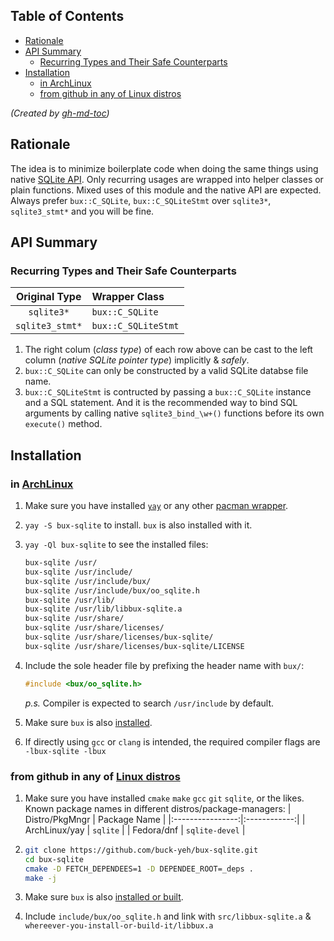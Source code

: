 
## Table of Contents

   * [Rationale](#rationale)
   * [API Summary](#api-summary)
      * [Recurring Types and Their Safe Counterparts](#recurring-types-and-their-safe-counterparts)
   * [Installation](#installation)
      * [in <a href="https://archlinux.org/" rel="nofollow">ArchLinux</a>](#in-archlinux)
      * [from github in any of <a href="https://distrowatch.com/" rel="nofollow">Linux distros</a>](#from-github-in-any-of-linux-distros)

*(Created by [gh-md-toc](https://github.com/ekalinin/github-markdown-toc))*

## Rationale

The idea is to minimize boilerplate code when doing the same things using native [SQLite API](https://www.sqlite.org/capi3ref.html). Only recurring usages are wrapped into helper classes or plain functions. Mixed uses of this module and the native API are expected. Always prefer `bux::C_SQLite`, `bux::C_SQLiteStmt` over `sqlite3*`, `sqlite3_stmt*` and you will be fine.  

## API Summary

### Recurring Types and Their Safe Counterparts

| Original Type | Wrapper Class | 
|:-------------:|:--------------|
| `sqlite3*`      |  `bux::C_SQLite` |
| `sqlite3_stmt*` |  `bux::C_SQLiteStmt` |

1. The right colum (_class type_) of each row above can be cast to the left column (_native SQLite pointer type_) implicitly & _safely_.
2. `bux::C_SQLite` can only be constructed by a valid SQLite databse file name.
3. `bux::C_SQLiteStmt` is contructed by passing a `bux::C_SQLite` instance and a SQL statement. And it is the recommended way to bind SQL arguments by calling native `sqlite3_bind_\w+()` functions before its own `execute()` method.

## Installation

### in [ArchLinux](https://archlinux.org/)

1. Make sure you have installed [`yay`](https://aur.archlinux.org/packages/yay/) or any other [pacman wrapper](https://wiki.archlinux.org/index.php/AUR_helpers).
2. `yay -S bux-sqlite` to install. `bux` is also installed with it.
3. `yay -Ql bux-sqlite` to see the installed files:

   ~~~bash
   bux-sqlite /usr/
   bux-sqlite /usr/include/
   bux-sqlite /usr/include/bux/
   bux-sqlite /usr/include/bux/oo_sqlite.h
   bux-sqlite /usr/lib/
   bux-sqlite /usr/lib/libbux-sqlite.a
   bux-sqlite /usr/share/
   bux-sqlite /usr/share/licenses/
   bux-sqlite /usr/share/licenses/bux-sqlite/
   bux-sqlite /usr/share/licenses/bux-sqlite/LICENSE
   ~~~

4. Include the sole header file by prefixing the header name with `bux/`:

   ~~~c++
   #include <bux/oo_sqlite.h>
   ~~~

   *p.s.* Compiler is expected to search `/usr/include` by default.
5. Make sure `bux` is also [installed](https://github.com/buck-yeh/bux#in-archlinux).
6. If directly using `gcc` or `clang` is intended, the required compiler flags are `-lbux-sqlite -lbux`

### from github in any of [Linux distros](https://distrowatch.com/)

1. Make sure you have installed `cmake` `make` `gcc` `git` `sqlite`, or the likes. Known package names in different distros/package-managers:
   | Distro/PkgMngr | Package Name |
   |:----------------:|:------------:|
   | ArchLinux/yay | `sqlite` |
   | Fedora/dnf | `sqlite-devel` |

2. ~~~bash
   git clone https://github.com/buck-yeh/bux-sqlite.git
   cd bux-sqlite
   cmake -D FETCH_DEPENDEES=1 -D DEPENDEE_ROOT=_deps .
   make -j
   ~~~

3. Make sure `bux` is also [installed or built](https://github.com/buck-yeh/bux#installation--usage).
4. Include `include/bux/oo_sqlite.h` and link with `src/libbux-sqlite.a` & `whereever-you-install-or-build-it/libbux.a`
